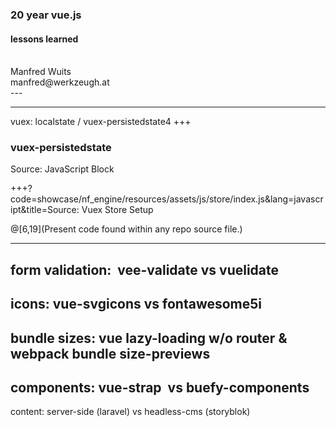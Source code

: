 ### 20 year vue.js
#### lessons learned
<div>&nbsp;</div>
<div class=""></div>

<div class="left small">
Manfred <span class="color1">Wuits</span><br>
manfred@werkzeugh.at
</div>
---




---
vuex:
localstate / vuex-persistedstate4
+++
### vuex-persistedstate

<p><span class="menu-title slide-title">Source: JavaScript Block</span></p>

+++?code=showcase/nf_engine/resources/assets/js/store/index.js&lang=javascript&title=Source: Vuex Store Setup

@[6,19](Present code found within any repo source file.)



---
form validation: 
vee-validate vs vuelidate 
---
icons: 
vue-svgicons  vs fontawesome5i
---
bundle sizes: 
vue lazy-loading w/o router & webpack bundle size-previews 
---
components: 
vue-strap  vs  buefy-components 
---
content: 
server-side (laravel)  vs  headless-cms (storyblok)


